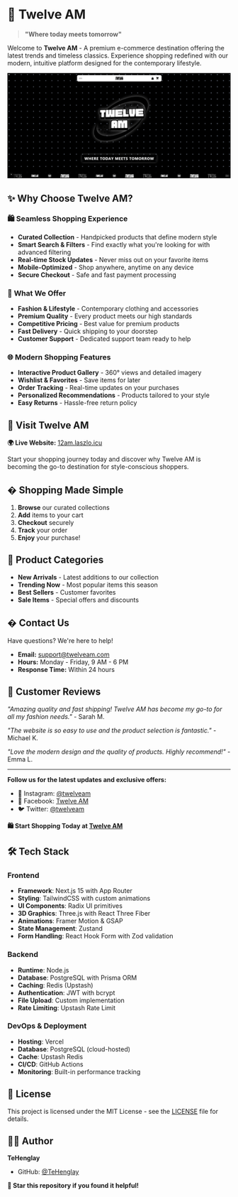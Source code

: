 # 🌟 Twelve AM

> **"Where today meets tomorrow"**

Welcome to **Twelve AM** - A premium e-commerce destination offering the latest trends and timeless classics. Experience shopping redefined with our modern, intuitive platform designed for the contemporary lifestyle.

![Twelve AM Banner](public/hero.png)

## ✨ Why Choose Twelve AM?

### 🛍️ **Seamless Shopping Experience**
- **Curated Collection** - Handpicked products that define modern style
- **Smart Search & Filters** - Find exactly what you're looking for with advanced filtering
- **Real-time Stock Updates** - Never miss out on your favorite items
- **Mobile-Optimized** - Shop anywhere, anytime on any device
- **Secure Checkout** - Safe and fast payment processing

### 🎯 **What We Offer**
- **Fashion & Lifestyle** - Contemporary clothing and accessories
- **Premium Quality** - Every product meets our high standards
- **Competitive Pricing** - Best value for premium products
- **Fast Delivery** - Quick shipping to your doorstep
- **Customer Support** - Dedicated support team ready to help

### 🌐 **Modern Shopping Features**
- **Interactive Product Gallery** - 360° views and detailed imagery
- **Wishlist & Favorites** - Save items for later
- **Order Tracking** - Real-time updates on your purchases
- **Personalized Recommendations** - Products tailored to your style
- **Easy Returns** - Hassle-free return policy

## 🚀 Visit Twelve AM

**🌍 Live Website:** [12am.laszlo.icu](https://12am.laszlo.icu/)

Start your shopping journey today and discover why Twelve AM is becoming the go-to destination for style-conscious shoppers.

## � Shopping Made Simple

1. **Browse** our curated collections
2. **Add** items to your cart
3. **Checkout** securely
4. **Track** your order
5. **Enjoy** your purchase!

## 🛒 Product Categories

- **New Arrivals** - Latest additions to our collection
- **Trending Now** - Most popular items this season
- **Best Sellers** - Customer favorites
- **Sale Items** - Special offers and discounts

## � Contact Us

Have questions? We're here to help!

- **Email:** support@twelveam.com
- **Hours:** Monday - Friday, 9 AM - 6 PM
- **Response Time:** Within 24 hours

## 🌟 Customer Reviews

*"Amazing quality and fast shipping! Twelve AM has become my go-to for all my fashion needs."* - Sarah M.

*"The website is so easy to use and the product selection is fantastic."* - Michael K.

*"Love the modern design and the quality of products. Highly recommend!"* - Emma L.

---

**Follow us for the latest updates and exclusive offers:**
- 📸 Instagram: [@twelveam](https://instagram.com/twelveam)
- 📘 Facebook: [Twelve AM](https://facebook.com/twelveam)
- 🐦 Twitter: [@twelveam](https://twitter.com/twelveam)

**🛍️ Start Shopping Today at [Twelve AM](https://12am.laszlo.icu/)**

## 🛠️ Tech Stack

### **Frontend**
- **Framework**: Next.js 15 with App Router
- **Styling**: TailwindCSS with custom animations
- **UI Components**: Radix UI primitives
- **3D Graphics**: Three.js with React Three Fiber
- **Animations**: Framer Motion & GSAP
- **State Management**: Zustand
- **Form Handling**: React Hook Form with Zod validation

### **Backend**
- **Runtime**: Node.js
- **Database**: PostgreSQL with Prisma ORM
- **Caching**: Redis (Upstash)
- **Authentication**: JWT with bcrypt
- **File Upload**: Custom implementation
- **Rate Limiting**: Upstash Rate Limit

### **DevOps & Deployment**
- **Hosting**: Vercel
- **Database**: PostgreSQL (cloud-hosted)
- **Cache**: Upstash Redis
- **CI/CD**: GitHub Actions
- **Monitoring**: Built-in performance tracking

## 📄 License

This project is licensed under the MIT License - see the [LICENSE](LICENSE) file for details.

## 👨‍💻 Author

**TeHenglay**
- GitHub: [@TeHenglay](https://github.com/TeHenglay)

**🌟 Star this repository if you found it helpful!**
